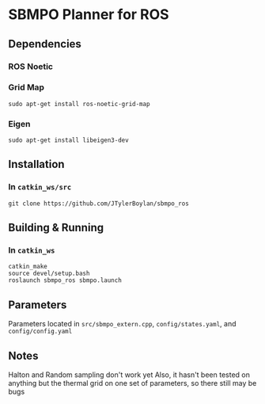 # SBMPO Planner for ROS

## Dependencies
### ROS Noetic
### Grid Map
```
sudo apt-get install ros-noetic-grid-map
```
### Eigen
```
sudo apt-get install libeigen3-dev
```

## Installation
### In `catkin_ws/src`
```
git clone https://github.com/JTylerBoylan/sbmpo_ros
```

## Building & Running
### In `catkin_ws`
```
catkin_make
source devel/setup.bash
roslaunch sbmpo_ros sbmpo.launch
```

## Parameters
Parameters located in `src/sbmpo_extern.cpp`, `config/states.yaml`, and `config/config.yaml`

## Notes
Halton and Random sampling don't work yet
Also, it hasn't been tested on anything but the thermal grid on one set of parameters, so there still may be bugs
